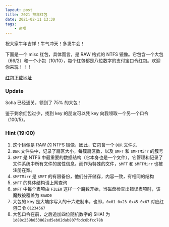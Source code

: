 ```yaml
---
layout: post
title: 2021 拜年红包
date: 2021-02-11 13:30
tags:
    - 杂项
---
```


祝大家牛年吉祥！牛气冲天！多发牛会！

下面是一个 misc 红包，具体而言，是 RAW 格式的 NTFS 镜像。它包含一个大包（66/2）和一个小包（10/10），每个红包都是八位数字的支付宝口令红包。欢迎你来玩！！！

[红包下载地址](https://stuxjtueducn-my.sharepoint.com/:u:/g/personal/lcy2000_stu_xjtu_edu_cn/EVc6yOJHadBDoG9Xfo0N1mMBiNy7JQ-FtvRx8HitXqXCUw?e=EUUMex)

### Update

Soha 已经通关，领到了 75% 的大包！

鉴于剩余红包过少，找到 key 的朋友可以凭 key 向我领取一个另一个口令（100/5）。

### Hint (19:00)

1. 这个镜像是 RAW 的 NTFS 镜像，因此，它包含一个 `DBR` 文件头
2. `DBR` 文件头中，记录了扇区大小，每簇扇区数，以及 `$MFT` 和 `$MFTMirr` 的簇号
3. `$MFT` 是 NTFS 中最重要的数据结构（它本身也是一个文件），它管理和记录了文件系统中所有文件的属性信息。而作为特殊的文件，`$MFT` 和 `$MFTMirr` 也被注册在案。
4. `$MFTMirr` 是 `$MFT` 的有限备份，他们分开储存，内容一致，有相同的结构
5. `$MFT` 的具体结构请上网查询
6. `$MFT` 中每个表项由 `FILE0` 这样一个魔数开始，当磁盘检查出错误表项时，该魔数被覆盖为 `BAAD0`
7. 大包的 key 是大端序写入的十六进制串，也即，`0x01 0x23 0x45 0x67` 对应红包口令 `01234567`
8. 大包口令在前，之后追加四位随机数字的 SHA1 为 `1d88c259b853862ed5eb02dab807fbdc8bfcc78b`
